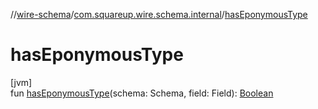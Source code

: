//[wire-schema](../../index.md)/[com.squareup.wire.schema.internal](index.md)/[hasEponymousType](has-eponymous-type.md)

# hasEponymousType

[jvm]\
fun [hasEponymousType](has-eponymous-type.md)(schema: Schema, field: Field): [Boolean](https://kotlinlang.org/api/latest/jvm/stdlib/kotlin/-boolean/index.html)
